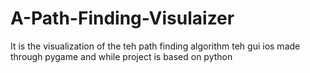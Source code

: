 # A-Path-Finding-Visulaizer
It is the visualization of the teh path finding algorithm teh gui ios made through pygame and while project is based on python
